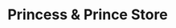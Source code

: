 ---
title: "Princess & Prince Store"
url: /los-banos/princess-and-prince-store/
shop: convenience
---
